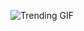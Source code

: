 
<!-- GIF_SECTION -->
![Trending GIF](https://media3.giphy.com/media/v1.Y2lkPThiYjIxNzcyNDQ5d2VxNGo2cnJ0dWVxejBhaDkxeXBoaWd0MHFuNzBscjJmbmVtYyZlcD12MV9naWZzX3NlYXJjaCZjdD1n/aQ6ya20vAFJdUH3M5D/giphy.gif)
<!-- END_GIF_SECTION -->
